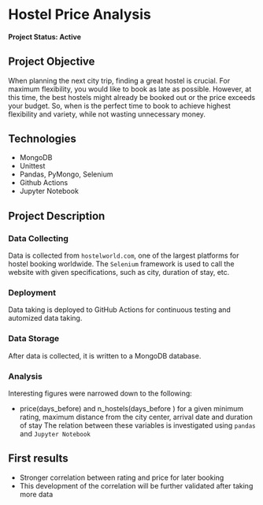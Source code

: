 # Hostel Price Analysis
#### Project Status: Active

## Project Objective
When planning the next city trip, finding a great hostel is crucial. For maximum flexibility, you would like to book as late as possible. 
However, at this time, the best hostels might already be booked out or the price exceeds your budget.
So, when is the perfect time to book to achieve highest flexibility and variety, while not wasting unnecessary money.

## Technologies
* MongoDB
* Unittest
* Pandas, PyMongo, Selenium
* Github Actions
* Jupyter Notebook

## Project Description
### Data Collecting
Data is collected from `hostelworld.com`, one of the largest platforms for hostel booking worldwide. 
The `Selenium` framework is used to call the website with given specifications, such as city, duration of stay, etc.

### Deployment
Data taking is deployed to GitHub Actions for continuous testing and automized data taking.

### Data Storage
After data is collected, it is written to a MongoDB database.

### Analysis
Interesting figures were narrowed down to the following:
- price(days_before) and n_hostels(days_before ) for a given minimum rating, maximum distance from the city center, arrival date and duration of stay
The relation between these variables is investigated using `pandas` and `Jupyter Notebook`

## First results
- Stronger correlation between rating and price for later booking
- This development of the correlation will be further validated after taking more data
